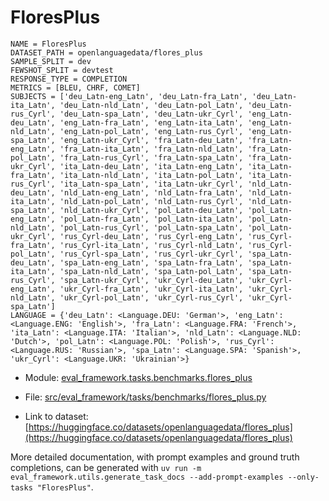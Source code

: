 # FloresPlus

````
NAME = FloresPlus
DATASET_PATH = openlanguagedata/flores_plus
SAMPLE_SPLIT = dev
FEWSHOT_SPLIT = devtest
RESPONSE_TYPE = COMPLETION
METRICS = [BLEU, CHRF, COMET]
SUBJECTS = ['deu_Latn-eng_Latn', 'deu_Latn-fra_Latn', 'deu_Latn-ita_Latn', 'deu_Latn-nld_Latn', 'deu_Latn-pol_Latn', 'deu_Latn-rus_Cyrl', 'deu_Latn-spa_Latn', 'deu_Latn-ukr_Cyrl', 'eng_Latn-deu_Latn', 'eng_Latn-fra_Latn', 'eng_Latn-ita_Latn', 'eng_Latn-nld_Latn', 'eng_Latn-pol_Latn', 'eng_Latn-rus_Cyrl', 'eng_Latn-spa_Latn', 'eng_Latn-ukr_Cyrl', 'fra_Latn-deu_Latn', 'fra_Latn-eng_Latn', 'fra_Latn-ita_Latn', 'fra_Latn-nld_Latn', 'fra_Latn-pol_Latn', 'fra_Latn-rus_Cyrl', 'fra_Latn-spa_Latn', 'fra_Latn-ukr_Cyrl', 'ita_Latn-deu_Latn', 'ita_Latn-eng_Latn', 'ita_Latn-fra_Latn', 'ita_Latn-nld_Latn', 'ita_Latn-pol_Latn', 'ita_Latn-rus_Cyrl', 'ita_Latn-spa_Latn', 'ita_Latn-ukr_Cyrl', 'nld_Latn-deu_Latn', 'nld_Latn-eng_Latn', 'nld_Latn-fra_Latn', 'nld_Latn-ita_Latn', 'nld_Latn-pol_Latn', 'nld_Latn-rus_Cyrl', 'nld_Latn-spa_Latn', 'nld_Latn-ukr_Cyrl', 'pol_Latn-deu_Latn', 'pol_Latn-eng_Latn', 'pol_Latn-fra_Latn', 'pol_Latn-ita_Latn', 'pol_Latn-nld_Latn', 'pol_Latn-rus_Cyrl', 'pol_Latn-spa_Latn', 'pol_Latn-ukr_Cyrl', 'rus_Cyrl-deu_Latn', 'rus_Cyrl-eng_Latn', 'rus_Cyrl-fra_Latn', 'rus_Cyrl-ita_Latn', 'rus_Cyrl-nld_Latn', 'rus_Cyrl-pol_Latn', 'rus_Cyrl-spa_Latn', 'rus_Cyrl-ukr_Cyrl', 'spa_Latn-deu_Latn', 'spa_Latn-eng_Latn', 'spa_Latn-fra_Latn', 'spa_Latn-ita_Latn', 'spa_Latn-nld_Latn', 'spa_Latn-pol_Latn', 'spa_Latn-rus_Cyrl', 'spa_Latn-ukr_Cyrl', 'ukr_Cyrl-deu_Latn', 'ukr_Cyrl-eng_Latn', 'ukr_Cyrl-fra_Latn', 'ukr_Cyrl-ita_Latn', 'ukr_Cyrl-nld_Latn', 'ukr_Cyrl-pol_Latn', 'ukr_Cyrl-rus_Cyrl', 'ukr_Cyrl-spa_Latn']
LANGUAGE = {'deu_Latn': <Language.DEU: 'German'>, 'eng_Latn': <Language.ENG: 'English'>, 'fra_Latn': <Language.FRA: 'French'>, 'ita_Latn': <Language.ITA: 'Italian'>, 'nld_Latn': <Language.NLD: 'Dutch'>, 'pol_Latn': <Language.POL: 'Polish'>, 'rus_Cyrl': <Language.RUS: 'Russian'>, 'spa_Latn': <Language.SPA: 'Spanish'>, 'ukr_Cyrl': <Language.UKR: 'Ukrainian'>}
````

- Module: [eval_framework.tasks.benchmarks.flores_plus](eval_framework.tasks.benchmarks.flores_plus)

- File: [src/eval_framework/tasks/benchmarks/flores_plus.py](../../src/eval_framework/tasks/benchmarks/flores_plus.py)

- Link to dataset: [https://huggingface.co/datasets/openlanguagedata/flores_plus](https://huggingface.co/datasets/openlanguagedata/flores_plus)

More detailed documentation, with prompt examples and ground truth completions, can be generated with `uv run -m eval_framework.utils.generate_task_docs --add-prompt-examples --only-tasks "FloresPlus"`.
